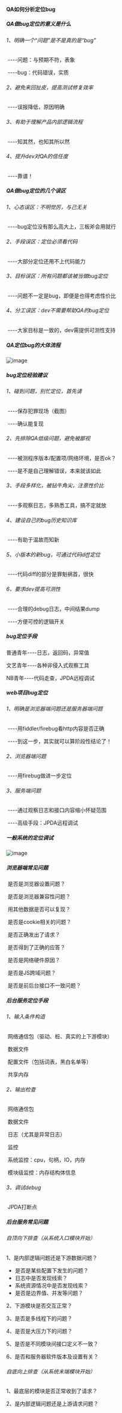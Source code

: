 #### QA如何分析定位bug

##### QA做bug定位的意义是什么

###### 1、明确一个“问题”是不是真的是“bug”

​		----问题：与预期不符，表象

​		----bug：代码错误，实质

###### 2、避免来回扯皮，提高测试修复效率

​		----误报降低，原因明确

###### 3、有助于理解产品内部逻辑流程

​		----知其然，也知其所以然

###### 4、提升dev对QA的信任度

​		----靠谱！



##### QA做bug定位的几个误区

###### 1、心态误区：不明觉厉，与己无关

​		----bug定位没有那么高大上，三板斧会用就行

###### 2、手段误区：定位必须看代码

​		----大部分定位还用不上代码能力

###### 3、目标误区：所有问题都该被当做bug定位

​		----问题不一定是bug，即便是也得考虑性价比

###### 4、分工误区：dev不需要帮助QA的bug定位

​		----大家目标是一致的，dev需提供可测性支持



##### QA定位bug的大体流程

![image]()



##### bug定位经验建议

###### 1、碰到问题，别忙定位，首先请

​		----保存犯罪现场（截图）

​		----确认能复现

###### 2、先排除QA低级问题，避免被鄙视

​		----被测程序版本/配置项/网络环境，是否ok？

​		----是不是自己理解错误，本来就该如此

###### 3、手段多样化，被钻牛角尖，注意性价比

​		----多观察日志，多熟悉工具，搞不定就放

###### 4、建设自己的bug历史知识库

​		----有助于温故而知新

###### 5、小版本的新bug，可通过代码diff定位

​		----代码diff的部分是罪魁祸首，很快

###### 6、要求dev提高可测性

​		----合理的debug日志，中间结果dump

​		----方便可控的逻辑开关



##### bug定位手段

普通青年----日志，返回码，异常值

文艺青年----各种非侵入式观察工具

NB青年----代码走查，JPDA远程调试



##### web项目bug定位

###### 1、明确是浏览器端问题还是服务器端问题

​		----用fiddler/firebug看http内容是否正确

​		----到这一步，其实就可以算阶段性结论了！

###### 2、浏览器端问题

​		----用firebug做进一步定位

###### 3、服务端问题

​		----通过观察日志和接口内容缩小怀疑范围

​		----高级手段：JPDA远程调试



##### 一般系统的定位调试

![image]()



##### 浏览器端常见问题

​	是否是浏览器设置问题？

​	是否是浏览器兼容性问题？

​	用其他数据是否可以复现？

​	是否是cookie相关的问题？

​	是否正确发出了请求？

​	是否得到了正确的应答？

​	是否是网络硬件原因？

​	是否是JS跨域问题？

​	是否是前后台接口不一致问题？



##### 后台服务定位手段

###### 1、输入条件构造

​	网络通信包（驱动、桩、真实的上下游模块）

​	数据文件

​	配置文件（包括词表，黑白名单等）

​	共享内存

###### 2、输出检查

​	网络通信包

​	数据文件

​	日志（尤其是异常日志）

​	监控

​	系统监控：cpu，句柄，IO，内存

​	模块级监控：内存结构体信息

###### 3、调试debug

​	JPDA打断点



##### 后台服务常见问题

###### 自顶向下排查（从系统入口模块开始）

1、是内部逻辑问题还是下游数据问题？

- 是否是某些配置下发生的问题？
- 日志中是否发现线索？
- 系统资源情况中是否发现线索？
- 是否是边界值、并发等问题？

2、下游模块是否交互正常？

3、是否是多线程下的问题？

4、是否是大压力下的问题？

5、是否是不同模块间接口定义不一致？

6、是否和服务器软件版本及设置有关？



###### 自底向上排查（从系统末端模块开始）

1、最底层的模块是否正常收到了请求？

2、是内部逻辑问题还是上游请求问题？

​	



















